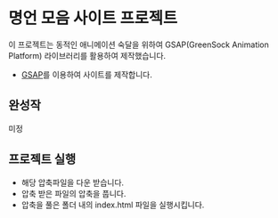 # 명언 모음 사이트 프로젝트

이 프로젝트는 동적인 애니메이션 숙달을 위하여 GSAP(GreenSock Animation Platform) 라이브러리를 활용하여 제작했습니다.

- [GSAP](https://gsap.com/)를 이용하여 사이트를 제작합니다. 

## 완성작

<!-- [사이트보기](https://chu9400-port2023-next.netlify.app/) -->
미정

## 프로젝트 실행
- 해당 압축파일을 다운 받습니다.
- 압축 받은 파일의 압축을 풉니다.
- 압축을 풀은 폴더 내의 index.html 파일을 실행시킵니다.
